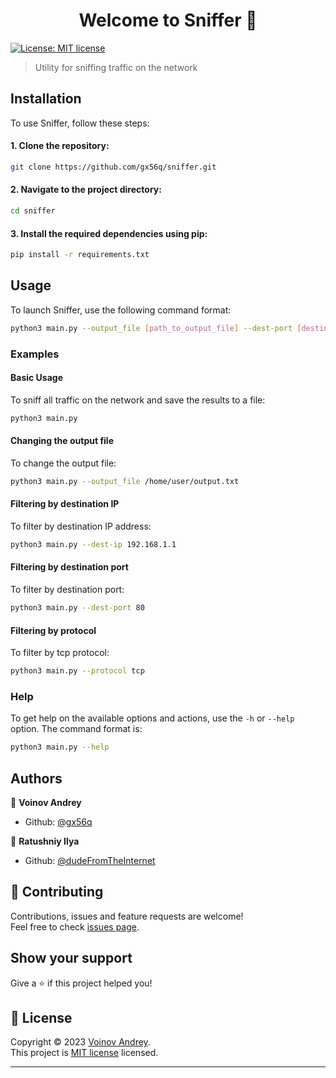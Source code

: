 <h1 align="center">Welcome to Sniffer 👋</h1>
<p>
  <a href="https://github.com/gx56q/CloudBackup/blob/master/LICENSE" target="_blank">
    <img alt="License: MIT license" src="https://img.shields.io/badge/License-MIT license-yellow.svg" />
  </a>
</p>

> Utility for sniffing traffic on the network

## Installation
To use Sniffer, follow these steps:

#### 1. Clone the repository:
```sh
git clone https://github.com/gx56q/sniffer.git
```
#### 2. Navigate to the project directory:
```sh
cd sniffer
```
#### 3. Install the required dependencies using pip:
```sh
pip install -r requirements.txt
```

## Usage

To launch Sniffer, use the following command format:

```sh
python3 main.py --output_file [path_to_output_file] --dest-port [destination_port] --dest-ip [destination_ip] --protocol [protocol]
```

### Examples

#### Basic Usage
To sniff all traffic on the network and save the results to a file:

```sh
python3 main.py 
```

#### Changing the output file
To change the output file:

```sh
python3 main.py --output_file /home/user/output.txt
```

#### Filtering by destination IP
To filter by destination IP address:

```sh
python3 main.py --dest-ip 192.168.1.1
```

#### Filtering by destination port
To filter by destination port:

```sh
python3 main.py --dest-port 80
```

#### Filtering by protocol
To filter by tcp protocol:

```sh
python3 main.py --protocol tcp
```


### Help

To get help on the available options and actions, use the `-h` or `--help` option. The command format is:

```sh
python3 main.py --help
```

## Authors

👤 **Voinov Andrey**

* Github: [@gx56q](https://github.com/gx56q)

👤 **Ratushniy Ilya**

* Github: [@dudeFromTheInternet](https://github.com/dudeFromTheInternet)

## 🤝 Contributing

Contributions, issues and feature requests are welcome!<br />Feel free to check [issues page](https://github.com/gx56q/CloudBackup/issues). 

## Show your support

Give a ⭐️ if this project helped you!

## 📝 License

Copyright © 2023 [Voinov Andrey](https://github.com/gx56q).<br />
This project is [MIT license](https://github.com/gx56q/CloudBackup/blob/master/LICENSE) licensed.

***